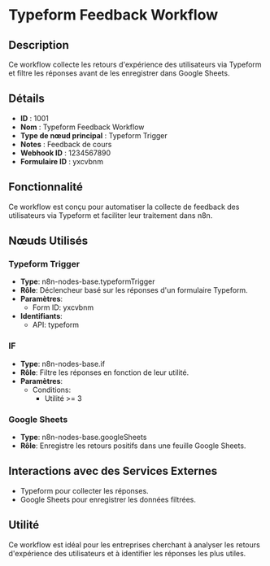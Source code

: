 # Typeform Feedback Workflow

## Description
Ce workflow collecte les retours d'expérience des utilisateurs via Typeform et filtre les réponses avant de les enregistrer dans Google Sheets.

## Détails
- **ID** : 1001
- **Nom** : Typeform Feedback Workflow
- **Type de nœud principal** : Typeform Trigger
- **Notes** : Feedback de cours
- **Webhook ID** : 1234567890
- **Formulaire ID** : yxcvbnm

## Fonctionnalité
Ce workflow est conçu pour automatiser la collecte de feedback des utilisateurs via Typeform et faciliter leur traitement dans n8n.

## Nœuds Utilisés

### Typeform Trigger
- **Type**: n8n-nodes-base.typeformTrigger
- **Rôle**: Déclencheur basé sur les réponses d'un formulaire Typeform.
- **Paramètres**:
  - Form ID: yxcvbnm
- **Identifiants**:
  - API: typeform

### IF
- **Type**: n8n-nodes-base.if
- **Rôle**: Filtre les réponses en fonction de leur utilité.
- **Paramètres**:
  - Conditions:
    - Utilité >= 3

### Google Sheets
- **Type**: n8n-nodes-base.googleSheets
- **Rôle**: Enregistre les retours positifs dans une feuille Google Sheets.

## Interactions avec des Services Externes
- Typeform pour collecter les réponses.
- Google Sheets pour enregistrer les données filtrées.

## Utilité
Ce workflow est idéal pour les entreprises cherchant à analyser les retours d'expérience des utilisateurs et à identifier les réponses les plus utiles.
